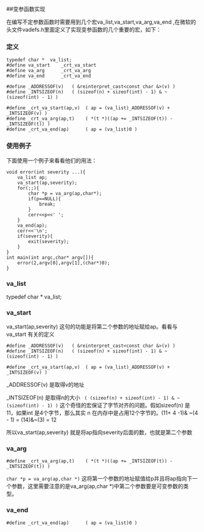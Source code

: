 ##变参函数实现

在编写不定参数函数时需要用到几个宏va_list,va_start,va_arg,va_end ,在微软的头文件vadefs.h里面定义了实现变参函数的几个重要的宏，如下：

### 定义

```
typedef char *  va_list;
#define va_start 	_crt_va_start
#define va_arg 		_crt_va_arg
#define va_end 		_crt_va_end

#define _ADDRESSOF(v)   ( &reinterpret_cast<const char &>(v) )
#define _INTSIZEOF(n)   ( (sizeof(n) + sizeof(int) - 1) & ~(sizeof(int) - 1) )

#define _crt_va_start(ap,v)  ( ap = (va_list)_ADDRESSOF(v) + _INTSIZEOF(v) )
#define _crt_va_arg(ap,t)    ( *(t *)((ap += _INTSIZEOF(t)) - _INTSIZEOF(t)) )
#define _crt_va_end(ap)      ( ap = (va_list)0 )
```

### 使用例子

下面使用一个例子来看看他们的用法：

```
void error(int severity ...){
	va_list ap;
	va_start(ap,severity);
	for(;;){
		char *p = va_arg(ap,char*);
		if(p==NULL){
			break;
		}
		cerr<<p<<' ';
	}
	va_end(ap);
	cerr<<'\n';
	if(severity){
		exit(severity);
	}
}
int main(int argc,char* argv[]){
	error(2,argv[0],argv[1],(char*)0);
}
```
### va_list

typedef char *  va_list; 

### va_start

va_start(ap,severity) 这句的功能是将第二个参数的地址赋给ap。看看与 va_start 有关的定义

```
#define _ADDRESSOF(v)   ( &reinterpret_cast<const char &>(v) )
#define _INTSIZEOF(n)   ( (sizeof(n) + sizeof(int) - 1) & ~(sizeof(int) - 1) )

#define _crt_va_start(ap,v)  ( ap = (va_list)_ADDRESSOF(v) + _INTSIZEOF(v) )
```

_ADDRESSOF(v) 是取得v的地址

_INTSIZEOF(n) 是取得n的大小 ` ( (sizeof(n) + sizeof(int) - 1) & ~(sizeof(int) - 1) )` 这个奇怪的宏保证了字节对齐的问题。假如sizeof(n) 是11，如果int 是4个字节，那么其实 n 在内存中是占用12个字节的。(11+ 4 -1)& ~(4 - 1)  = (14)&~(3) = 12

所以va_start(ap,severity) 就是将ap指向severity后面的数，也就是第二个参数

### va_arg

```
#define _crt_va_arg(ap,t)    ( *(t *)((ap += _INTSIZEOF(t)) - _INTSIZEOF(t)) )
```

`char *p = va_arg(ap,char *)`  这将第一个参数的地址赋值给p并且将ap指向下一个参数，这里需要注意的是va_arg(ap,char *)中第二个参数要是可变参数的类型。

### va_end

```
#define _crt_va_end(ap)      ( ap = (va_list)0 )
```


